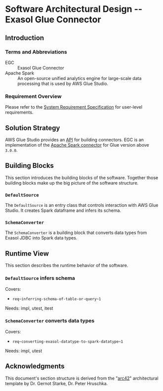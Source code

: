 # Software Architectural Design -- Exasol Glue Connector

## Introduction

### Terms and Abbreviations

<dl>
    <dt>EGC</dt><dd>Exasol Glue Connector</dd>
    <dt>Apache Spark</dt><dd>An open-source unified analytics engine for large-scale data processing that is used by AWS Glue Studio.</dd>
</dl>

### Requirement Overview

Please refer to the [System Requirement Specification](system_requirements.md) for user-level requirements.

## Solution Strategy

AWS Glue Studio provides an [API](https://docs.aws.amazon.com/glue/latest/ug/connectors-chapter.html#developing-custom-connectors) for building connectors. EGC is an implementation of the [Apache Spark connector](https://github.com/aws-samples/aws-glue-samples/blob/master/GlueCustomConnectors/development/Spark/README.md) for Glue version above `3.0.0`.

## Building Blocks

This section introduces the building blocks of the software. Together those building blocks make up the big picture of the software structure.

### `DefaultSource`

The `DefaultSource` is an entry class that controls interaction with AWS Glue Studio. It creates Spark dataframe and infers its schema.

### `SchemaConverter`

The `SchemaConverter` is a building block that converts data types from Exasol JDBC into Spark data types.

## Runtime View

This section describes the runtime behavior of the software.

### `DefaultSource` infers schema

Covers:

* `req~inferring-schema-of-table-or-query~1`

Needs: impl, utest, itest

### `SchemaConverter` converts data types

Covers:

* `req~converting-exasol-datatype-to-spark-datatype~1`

Needs: impl, utest

## Acknowledgments

This document's section structure is derived from the "[arc42](https://arc42.org/)" architectural template by Dr. Gernot Starke, Dr. Peter Hruschka.
